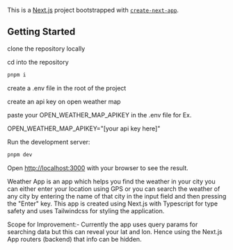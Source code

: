 This is a [Next.js](https://nextjs.org/) project bootstrapped with [`create-next-app`](https://github.com/vercel/next.js/tree/canary/packages/create-next-app).

## Getting Started


clone the repository locally

cd into the repository

```bash
pnpm i
```

create a .env file in the root of the project 

create an api key on open weather map

paste your OPEN_WEATHER_MAP_APIKEY in the .env file for Ex.

OPEN_WEATHER_MAP_APIKEY="[your api key here]"

Run the development server:

```bash
pnpm dev
```

Open [http://localhost:3000](http://localhost:3000) with your browser to see the result.

Weather App is an app which helps you find the weather in your city you can either enter your location using GPS or you can search the weather of any city by entering the name of that city in the input field and then pressing the "Enter" key. This app is created using Next.js with Typescript for type safety and uses Tailwindcss for styling the application.

Scope for Improvement:-
Currently the app uses query params for searching data but this can reveal your lat and lon. Hence using the Next.js App routers (backend) that info can be hidden.